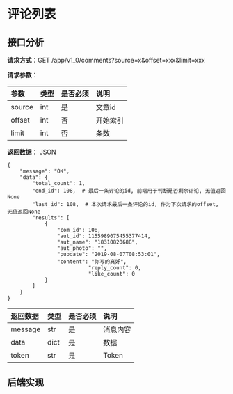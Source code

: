 # 评论列表

## 接口分析

**请求方式**：GET /app/v1\_0/comments?source=x&offset=xxx&limit=xxx

**请求参数**：

| 参数 | 类型 | 是否必须 | 说明 |
| :--- | :--- | :--- | :--- |
| source | int | 是 | 文章id |
| offset | int | 否 | 开始索引 |
| limit | int | 否 | 条数 |

**返回数据**： JSON

```
{
    "message": "OK",
    "data": {
        "total_count": 1,
        "end_id": 108,  # 最后一条评论的id, 前端用于判断是否剩余评论, 无值返回None
        "last_id": 108,  # 本次请求最后一条评论的id, 作为下次请求的offset, 无值返回None
        "results": [
            {
                "com_id": 108,
                "aut_id": 1155989075455377414,
                "aut_name": "18310820688",
                "aut_photo": "",
                "pubdate": "2019-08-07T08:53:01",
                "content": "你写的真好",
                          "reply_count": 0,
                          "like_count": 0
            }
        ]
    }
}

```

| 返回数据 | 类型 | 是否必须 | 说明 |
| :--- | :--- | :--- | :--- |
| message | str | 是 | 消息内容 |
| data | dict | 是 | 数据 |
| token | str | 是 | Token |

## 后端实现



